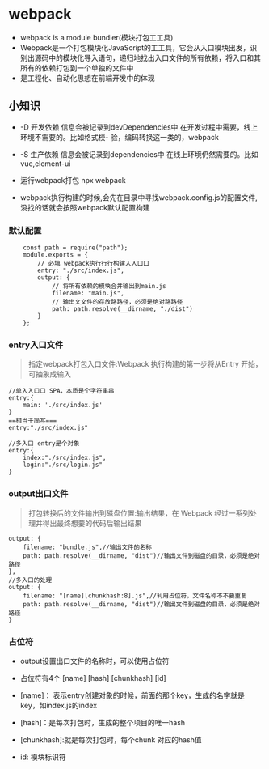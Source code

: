 # webpack

- webpack is a module bundler(模块打包⼯工具)
- Webpack是一个打包模块化JavaScript的⼯工具，它会从⼊⼝模块出发，识别出源码中的模块化导入语句，递归地找出⼊口文件的所有依赖，将入口和其所有的依赖打包到⼀个单独的⽂件中
- 是工程化、⾃动化思想在前端开发中的体现

## 小知识

- -D 开发依赖   信息会被记录到devDependencies中  在开发过程中需要，线上环境不需要的。比如格式校- 验，编码转换这一类的，webpack

- -S 生产依赖   信息会被记录到dependencies中  在线上环境仍然需要的。比如vue,element-ui

- 运行webpack打包 npx webpack

- webpack执行构建的时候,会先在目录中寻找webpack.config.js的配置文件,没找的话就会按照webpack默认配置构建


### 默认配置
```
    const path = require("path");
    module.exports = {
        // 必填 webpack执⾏行行构建⼊入⼝口
        entry: "./src/index.js",
        output: {
            // 将所有依赖的模块合并输出到main.js
            filename: "main.js",
            // 输出⽂文件的存放路路径，必须是绝对路路径
            path: path.resolve(__dirname, "./dist")
        }
    };
```

### entry入口文件

>指定webpack打包⼊⼝文件:Webpack 执行构建的第⼀步将从Entry 开始，可抽象成输⼊

```
//单⼊入⼝口 SPA，本质是个字符串串
entry:{
    main: './src/index.js'
}
==相当于简写===
entry:"./src/index.js"

//多⼊⼝ entry是个对象
entry:{
    index:"./src/index.js",
    login:"./src/login.js"
}

```

### output出口文件

>打包转换后的⽂件输出到磁盘位置:输出结果，在 Webpack 经过⼀系列处理并得出最终想要的代码后输出结果

```
output: {
    filename: "bundle.js",//输出⽂件的名称
    path: path.resolve(__dirname, "dist")//输出⽂件到磁盘的⽬录，必须是绝对路径
},
//多⼊⼝的处理
output: {
    filename: "[name][chunkhash:8].js",//利⽤占位符，⽂件名称不不要重复
    path: path.resolve(__dirname, "dist")//输出⽂件到磁盘的⽬录，必须是绝对路径
}

```

### 占位符

- output设置出口文件的名称时，可以使用占位符

- 占位符有4个  [name]  [hash]  [chunkhash] [id] 

- [name]： 表示entry创建对象的时候，前面的那个key，生成的名字就是key，如index.js的index

- [hash]：是每次打包时，生成的整个项目的唯一hash

- [chunkhash]:就是每次打包时，每个chunk 对应的hash值

- id: 模块标识符
